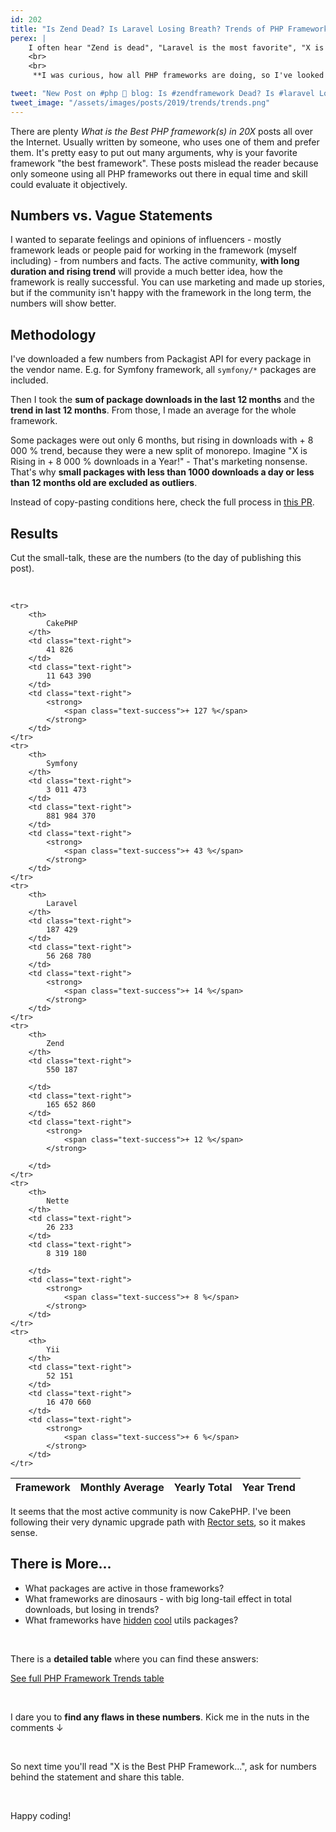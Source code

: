 ```yaml
---
id: 202
title: "Is Zend Dead? Is Laravel Losing Breath? Trends of PHP Frameworks in Numbers"
perex: |
    I often hear "Zend is dead", "Laravel is the most favorite", "X is trending on Google", "F is Dead, Migrate!" etc. But are these statements supported by any research or numbers? No.
    <br>
    <br>
     **I was curious, how all PHP frameworks are doing, so I've looked at downloads and trends of each PHP framework**. And here are the results.

tweet: "New Post on #php 🐘 blog: Is #zendframework Dead? Is #laravel Losing Breath? Trends of PHP Frameworks in Numbers        #cakephp #nettefw #symfony #yii #php #mvc"
tweet_image: "/assets/images/posts/2019/trends/trends.png"
---
```


There are plenty *What is the Best PHP framework(s) in 20X* posts all over the Internet. Usually written by someone, who uses one of them and prefer them. It's pretty easy to put out many arguments, why is your favorite framework "the best framework". These posts mislead the reader because only someone using all PHP frameworks out there in equal time and skill could evaluate it objectively.

## Numbers vs. Vague Statements

I wanted to separate feelings and opinions of influencers - mostly framework leads or people paid for working in the framework (myself including) - from numbers and facts. The active community, **with long duration and rising trend** will provide a much better idea, how the framework is really successful. You can use marketing and made up stories, but if the community isn't happy with the framework in the long term, the numbers will show better.

## Methodology

I've downloaded a few numbers from Packagist API for every package in the vendor name. E.g. for Symfony framework, all `symfony/*` packages are included.

Then I took the **sum of package downloads in the last 12 months** and the **trend in last 12 months**. From those, I made an average for the whole framework.

Some packages were out only 6 months, but rising in downloads with + 8 000 % trend, because they were a new split of monorepo. Imagine "X is Rising in + 8 000 % downloads in a Year!" - That's marketing nonsense. That's why **small packages with less than 1000 downloads a day or less than 12 months old are excluded as outliers**.

Instead of copy-pasting conditions here, check the full process in [this PR](https://github.com/TomasVotruba/tomasvotruba.cz/pull/717).

## Results

Cut the small-talk, these are the numbers (to the day of publishing this post).

<br>

<table class="table table-bordered table-responsive table-striped">
    <thead class="thead-inverse">
        <tr>
            <th class="text-center">
                Framework
            </th>
            <th class="text-center">Monthly Average</th>
            <th class="text-center">Yearly Total</th>
            <th class="text-center">Year Trend</th>
        </tr>
    </thead>

    <tr>
        <th>
            CakePHP
        </th>
        <td class="text-right">
            41 826
        </td>
        <td class="text-right">
            11 643 390
        </td>
        <td class="text-right">
            <strong>
                <span class="text-success">+ 127 %</span>
            </strong>
        </td>
    </tr>
    <tr>
        <th>
            Symfony
        </th>
        <td class="text-right">
            3 011 473
        </td>
        <td class="text-right">
            881 984 370
        </td>
        <td class="text-right">
            <strong>
                <span class="text-success">+ 43 %</span>
            </strong>
        </td>
    </tr>
    <tr>
        <th>
            Laravel
        </th>
        <td class="text-right">
            187 429
        </td>
        <td class="text-right">
            56 268 780
        </td>
        <td class="text-right">
            <strong>
                <span class="text-success">+ 14 %</span>
            </strong>
        </td>
    </tr>
    <tr>
        <th>
            Zend
        </th>
        <td class="text-right">
            550 187

        </td>
        <td class="text-right">
            165 652 860
        </td>
        <td class="text-right">
            <strong>
                <span class="text-success">+ 12 %</span>
            </strong>

        </td>
    </tr>
    <tr>
        <th>
            Nette
        </th>
        <td class="text-right">
            26 233
        </td>
        <td class="text-right">
            8 319 180

        </td>
        <td class="text-right">
            <strong>
                <span class="text-success">+ 8 %</span>
            </strong>
        </td>
    </tr>
    <tr>
        <th>
            Yii
        </th>
        <td class="text-right">
            52 151
        </td>
        <td class="text-right">
            16 470 660
        </td>
        <td class="text-right">
            <strong>
                <span class="text-success">+ 6 %</span>
            </strong>
        </td>
    </tr>
</table>

It seems that the most active community is now CakePHP. I've been following their very dynamic upgrade path with [Rector sets](https://github.com/rectorphp/rector/tree/master/config/level/cakephp), so it makes sense.

## There is More...

- What packages are active in those frameworks?
- What frameworks are dinosaurs - with big long-tail effect in total downloads, but losing in trends?
- What frameworks have [hidden](/blog/2018/07/30/hidden-gems-of-php-packages-nette-utils/) [cool](/blog/2018/08/13/hidden-gems-of-php-packages-symfony-finder-and-spl-file-info/) utils packages?

<br>

There is a **detailed table** where you can find these answers:

<a href="/php-framework-trends/" class="btn btn-success">See full PHP Framework Trends table</a>

<br>

I dare you to **find any flaws in these numbers**. Kick me in the nuts in the comments ↓

<br>

So next time you'll read "X is the Best PHP Framework...", ask for numbers behind the statement and share this table.

<br>

Happy coding!
